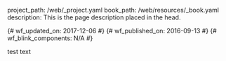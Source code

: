 project_path: /web/_project.yaml book_path: /web/resources/_book.yaml description: This is the page description placed in the head.

{# wf_updated_on: 2017-12-06 #} {# wf_published_on: 2016-09-13 #} {# wf_blink_components: N/A #}

test text
